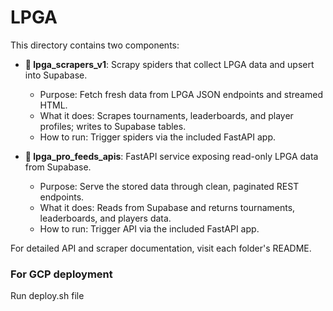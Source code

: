 # LPGA

This directory contains two components:

- **📁 lpga_scrapers_v1**: Scrapy spiders that collect LPGA data and upsert into Supabase.
  - Purpose: Fetch fresh data from LPGA JSON endpoints and streamed HTML.
  - What it does: Scrapes tournaments, leaderboards, and player profiles; writes to Supabase tables.
  - How to run: Trigger spiders via the included FastAPI app.

- **📁 lpga_pro_feeds_apis**: FastAPI service exposing read-only LPGA data from Supabase.
  - Purpose: Serve the stored data through clean, paginated REST endpoints.
  - What it does: Reads from Supabase and returns tournaments, leaderboards, and players data.
  - How to run: Trigger API via the included FastAPI app.

For detailed API and scraper documentation, visit each folder's README.

### For GCP deployment 
Run deploy.sh file
